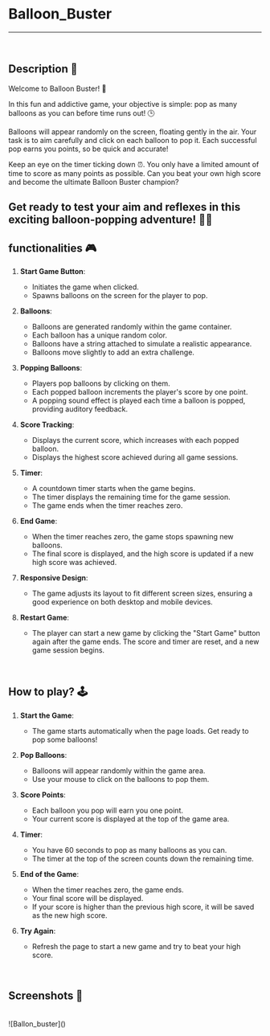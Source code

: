# **Balloon_Buster** 

---

<br>

## **Description 📃**

Welcome to Balloon Buster! 🎈

In this fun and addictive game, your objective is simple: pop as many balloons as you can before time runs out! 🕒

Balloons will appear randomly on the screen, floating gently in the air. Your task is to aim carefully and click on each balloon to pop it. Each successful pop earns you points, so be quick and accurate!

Keep an eye on the timer ticking down ⏰. You only have a limited amount of time to score as many points as possible. Can you beat your own high score and become the ultimate Balloon Buster champion?

Get ready to test your aim and reflexes in this exciting balloon-popping adventure! 🎯🎈
- 

## **functionalities 🎮**

1. **Start Game Button**:
   - Initiates the game when clicked.
   - Spawns balloons on the screen for the player to pop.

2. **Balloons**:
   - Balloons are generated randomly within the game container.
   - Each balloon has a unique random color.
   - Balloons have a string attached to simulate a realistic appearance.
   - Balloons move slightly to add an extra challenge.

3. **Popping Balloons**:
   - Players pop balloons by clicking on them.
   - Each popped balloon increments the player's score by one point.
   - A popping sound effect is played each time a balloon is popped, providing auditory feedback.

4. **Score Tracking**:
   - Displays the current score, which increases with each popped balloon.
   - Displays the highest score achieved during all game sessions.

5. **Timer**:
   - A countdown timer starts when the game begins.
   - The timer displays the remaining time for the game session.
   - The game ends when the timer reaches zero.

6. **End Game**:
   - When the timer reaches zero, the game stops spawning new balloons.
   - The final score is displayed, and the high score is updated if a new high score was achieved.

7. **Responsive Design**:
   - The game adjusts its layout to fit different screen sizes, ensuring a good experience on both desktop and mobile devices.

8. **Restart Game**:
   - The player can start a new game by clicking the "Start Game" button again after the game ends. The score and timer are reset, and a new game session begins.

 
<br>

## **How to play? 🕹️**


1. **Start the Game**:
   - The game starts automatically when the page loads. Get ready to pop some balloons!

2. **Pop Balloons**:
   - Balloons will appear randomly within the game area.
   - Use your mouse to click on the balloons to pop them.

3. **Score Points**:
   - Each balloon you pop will earn you one point.
   - Your current score is displayed at the top of the game area.

4. **Timer**:
   - You have 60 seconds to pop as many balloons as you can.
   - The timer at the top of the screen counts down the remaining time.

5. **End of the Game**:
   - When the timer reaches zero, the game ends.
   - Your final score will be displayed.
   - If your score is higher than the previous high score, it will be saved as the new high score.

6. **Try Again**:
   - Refresh the page to start a new game and try to beat your high score.


<br>

## **Screenshots 📸**

<br>
![Ballon_buster]()

<br>

